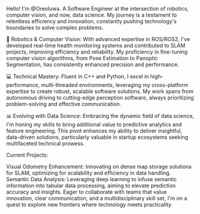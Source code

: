 Hello! I'm @Oreoluwa. A Software Engineer at the intersection of robotics, computer vision, and now, data science. My journey is a testament to relentless efficiency and innovation, constantly pushing technology's boundaries to solve complex problems.

🤖 Robotics & Computer Vision: With advanced expertise in ROS/ROS2, I've developed real-time health monitoring systems and contributed to SLAM projects, improving efficiency and reliability. My proficiency in fine-tuning computer vision algorithms, from Pose Estimation to Panoptic Segmentation, has consistently enhanced precision and performance.

💻 Technical Mastery: Fluent in C++ and Python, I excel in high-performance, multi-threaded environments, leveraging my cross-platform expertise to create robust, scalable software solutions. My work spans from autonomous driving to cutting-edge perception software, always prioritizing problem-solving and effective communication.

📊 Evolving with Data Science: Embracing the dynamic field of data science, I'm honing my skills to bring additional value to predictive analytics and feature engineering. This pivot enhances my ability to deliver insightful, data-driven solutions, particularly valuable in startup ecosystems seeking multifaceted technical prowess.

Current Projects:

Visual Odometry Enhancement: Innovating on dense map storage solutions for SLAM, optimizing for scalability and efficiency in data handling.
Semantic Data Analysis: Leveraging deep learning to infuse semantic information into tabular data processing, aiming to elevate prediction accuracy and insights.
Eager to collaborate with teams that value innovation, clear communication, and a multidisciplinary skill set, I'm on a quest to explore new frontiers where technology meets practicality.

<!---
Oreoluwa-Se/Oreoluwa-Se is a ✨ special ✨ repository because its `README.md` (this file) appears on your GitHub profile.
You can click the Preview link to take a look at your changes.
--->

